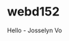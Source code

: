 # webd152
<html lang="en">
<head>	
<title>My First HTML5 Web Page</title>
<meta charset="utf-8">
</head>
<body>
Hello - Josselyn Vo
</body>
</html>
